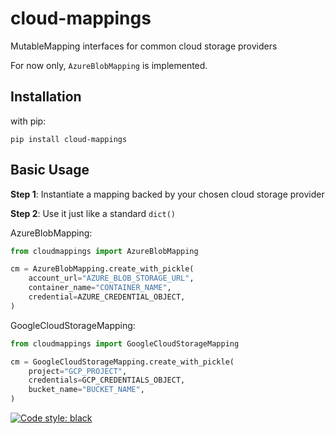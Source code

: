 # cloud-mappings
MutableMapping interfaces for common cloud storage providers

For now only, `AzureBlobMapping` is implemented.

## Installation

with pip:
```
pip install cloud-mappings
```

## Basic Usage

**Step 1**: Instantiate a mapping backed by your chosen cloud storage provider

**Step 2**: Use it just like a standard `dict()`

AzureBlobMapping:
```python
from cloudmappings import AzureBlobMapping

cm = AzureBlobMapping.create_with_pickle(
    account_url="AZURE_BLOB_STORAGE_URL",
    container_name="CONTAINER_NAME",
    credential=AZURE_CREDENTIAL_OBJECT,
)
```

GoogleCloudStorageMapping:
```python
from cloudmappings import GoogleCloudStorageMapping

cm = GoogleCloudStorageMapping.create_with_pickle(
    project="GCP_PROJECT",
    credentials=GCP_CREDENTIALS_OBJECT,
    bucket_name="BUCKET_NAME",
)
```

[![Code style: black](https://img.shields.io/badge/code%20style-black-000000.svg)](https://github.com/psf/black)